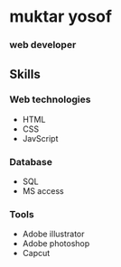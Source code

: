 # muktar yosof
### web developer

## Skills
### Web technologies
- HTML
- CSS
- JavScript
### Database
- SQL
- MS access
### Tools
- Adobe illustrator
- Adobe photoshop
- Capcut
